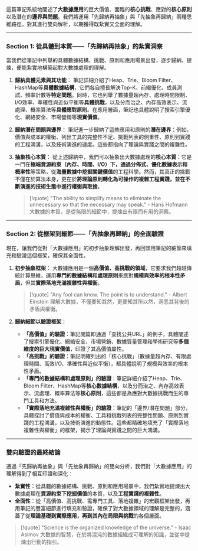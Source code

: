 這篇筆記系統地闡述了**大數據應用**的巨大價值、面臨的**核心挑戰**、應對的**核心原則**以及潛在的**邊界與問題**。我們將運用「先歸納再抽象」與「先抽象再歸納」兩種思維路徑，對其進行雙向解析，以期獲得既紮實又全面的理解。

---

### Section 1: 從具體到本質——「先歸納再抽象」的紮實洞察

當我們從筆記中列舉的具體數據結構、挑戰、原則和應用場景出發，逐步歸納、提煉，便能紮實地構築起對大數據處理的理解。

1.  **歸納具體元素與其功能**：
    筆記詳細介紹了Heap、Trie、Bloom Filter、HashMap等**具體數據結構**，它們各自擅長解決Top-K、前綴優化、成員測試、頻率計數等**特定問題**。同時，它也列舉了數據量超內存、處理時間限制、I/O效率、準確性與近似平衡等**具體挑戰**，以及分而治之、內存高效表示、流處理、概率算法等**具體應對原則**。在應用層面，筆記也具體說明了搜索引擎優化、網絡安全、市場營銷等**現實價值**。

2.  **歸納潛在問題與邊界**：
    筆記進一步歸納了這些應用和原則的**潛在邊界**：例如，價值與成本的權衡、列出工具的完整性不足、挑戰列表的側重性、原則到實踐的工程鴻溝，以及技術演進的速度。這些都指向了理論與實踐之間的複雜性。

3.  **抽象核心本質**：
    從上述歸納中，我們可以抽象出大數據處理的**核心本質**：它是一門在**極端資源約束（內存、時間、I/O）**下，通過**分佈式、優化數據表示和概率性**等策略，從**海量數據中挖掘關鍵價值**的工程科學。然而，其真正的挑戰不僅在於算法本身，更在於**將理論原則轉化為可操作的複雜工程實踐，並在不斷演進的技術生態中進行權衡與取捨**。

    > [!quote]
    > "The ability to simplify means to eliminate the unnecessary so that the necessary may speak." - Hans Hofmann
    > 大數據的本質，是從無限的細節中，提煉出有限而有用的洞察。

---

### Section 2: 從框架到細節——「先抽象再歸納」的全面驗證

現在，讓我們從對「大數據應用」的初步抽象理解出發，再回頭用筆記的細節來填充和驗證這個框架，確保其全面性。

1.  **初步抽象框架**：
    大數據應用是一個**高價值、高挑戰的領域**，它要求我們超越傳統計算思維，運用**專門的數據結構和處理原則**來應對**規模與效率的根本性矛盾**，但其**實際落地充滿複雜性與權衡**。

    > [!quote]
    > "Any fool can know. The point is to understand." - Albert Einstein
    > 理解大數據，不僅要知其然，更要知其所以然，洞悉其背後的矛盾與權衡。

2.  **歸納細節以驗證框架**：
    *   **「高價值」的驗證**：筆記開篇即通過「查找公共URL」的例子，具體闡述了搜索引擎優化、網絡安全、市場營銷、數據質量管理和學術研究等**多個維度的巨大現實價值**，印證了其高價值屬性。
    *   **「高挑戰」的驗證**：筆記明確列出的「核心挑戰」（數據量超內存、有限處理時間、高效I/O、準確性與近似平衡），都具體說明了規模與效率的根本性矛盾。
    *   **「專門的數據結構和處理原則」的驗證**：筆記詳細介紹了Heap、Trie、Bloom Filter、HashMap等**核心數據結構**，以及分而治之、內存高效表示、流處理、概率算法等**核心原則**，這些都是為應對大數據挑戰而生的專門工具和方法。
    *   **「實際落地充滿複雜性與權衡」的驗證**：筆記的「邊界/潛在問題」部分，具體探討了價值與成本的權衡、工具和挑戰列表的完整性問題、原則到實踐的工程鴻溝，以及技術演進的動態性。這些都精確地填充了「實際落地複雜性與權衡」的框架，揭示了理論與實踐之間的巨大鴻溝。

---

### 雙向驗證的最終結論

通過「先歸納再抽象」與「先抽象再歸納」的雙向分析，我們對「大數據應用」的理解得到了相互印證和深化：

*   **紮實性**：從具體的數據結構、挑戰、原則和應用場景中，我們紮實地提煉出大數據處理在**資源約束下挖掘價值**的本質，以及**工程實踐的複雜性**。
*   **全面性**：從「高價值、高挑戰、需專門工具、落地複雜」的宏觀框架出發，再用筆記的豐富細節進行填充和驗證，確保了對大數據領域的理解是完整的，涵蓋了從**理論基礎到實際應用，再到其內在局限與挑戰**的各個層面。

> [!quote]
> "Science is the organized knowledge of the universe." - Isaac Asimov
> 大數據的智慧，在於將混沌的數據組織成可理解的知識，並從中提煉出行動的指引。